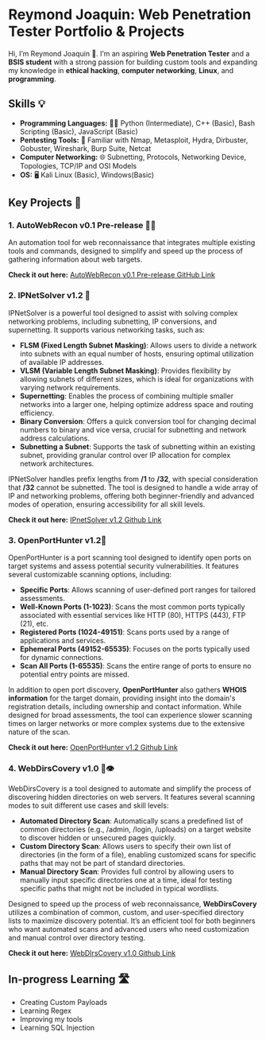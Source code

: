 # Reymond Joaquin: Web Penetration Tester Portfolio & Projects
Hi, I’m Reymond Joaquin 👋. I’m an aspiring **Web Penetration Tester** and a **BSIS student** with a strong passion for building custom tools and expanding my knowledge in **ethical hacking**, **computer networking**, **Linux**, and **programming**.

## Skills 💡
- **Programming Languages:** 🧑‍💻  Python (Intermediate), C++ (Basic), Bash Scripting (Basic), JavaScript (Basic)
- **Pentesting Tools:** 🔧 Familiar with Nmap, Metasploit, Hydra, Dirbuster, Gobuster, Wireshark, Burp Suite, Netcat
- **Computer Networking:** 🌐 Subnetting, Protocols, Networking Device, Topologies, TCP/IP and OSI Models
- **OS:** 🖥️ Kali Linux (Basic), Windows(Basic)

## Key Projects 🔑
### 1. AutoWebRecon v0.1 Pre-release 🕵️‍♂️
An automation tool for web reconnaissance that integrates multiple existing tools and commands, designed to simplify and speed up the process of gathering information about web targets.

**Check it out here:**
[AutoWebRecon v0.1 Pre-release GitHub Link](https://github.com/R3ym0nd0/Bash-Resources/tree/main/AutoWebRecon/AutoWebRecon%20(pre-release))

### 2. IPNetSolver v1.2 🔢 
IPNetSolver is a powerful tool designed to assist with solving complex networking problems, including subnetting, IP conversions, and supernetting. It supports various networking tasks, such as:

- **FLSM (Fixed Length Subnet Masking)**: Allows users to divide a network into subnets with an equal number of hosts, ensuring optimal utilization of available IP addresses.
- **VLSM (Variable Length Subnet Masking)**: Provides flexibility by allowing subnets of different sizes, which is ideal for organizations with varying network requirements.
- **Supernetting**: Enables the process of combining multiple smaller networks into a larger one, helping optimize address space and routing efficiency.
- **Binary Conversion**: Offers a quick conversion tool for changing decimal numbers to binary and vice versa, crucial for subnetting and network address calculations.
- **Subnetting a Subnet**: Supports the task of subnetting within an existing subnet, providing granular control over IP allocation for complex network architectures.

IPNetSolver handles prefix lengths from **/1** to **/32**, with special consideration that **/32** cannot be subnetted. The tool is designed to handle a wide array of IP and networking problems, offering both beginner-friendly and advanced modes of operation, ensuring accessibility for all skill levels.

**Check it out here:**
[IPnetSolver v1.2 Github Link](https://github.com/R3ym0nd0/Python-Resources/tree/main/MyToolBox/IPnetSolver/IPnetSolver%20(1.2))
### 3. OpenPortHunter v1.2👀
OpenPortHunter is a port scanning tool designed to identify open ports on target systems and assess potential security vulnerabilities. It features several customizable scanning options, including:

- **Specific Ports**: Allows scanning of user-defined port ranges for tailored assessments.
- **Well-Known Ports (1-1023)**: Scans the most common ports typically associated with essential services like HTTP (80), HTTPS (443), FTP (21), etc.
- **Registered Ports (1024-49151)**: Scans ports used by a range of applications and services.
- **Ephemeral Ports (49152-65535)**: Focuses on the ports typically used for dynamic connections.
- **Scan All Ports (1-65535)**: Scans the entire range of ports to ensure no potential entry points are missed.

In addition to open port discovery, **OpenPortHunter** also gathers **WHOIS information** for the target domain, providing insight into the domain's registration details, including ownership and contact information. While designed for broad assessments, the tool can experience slower scanning times on larger networks or more complex systems due to the extensive nature of the scan.

**Check it out here:**
[OpenPortHunter v1.2 Github Link](https://github.com/R3ym0nd0/Python-Resources/tree/main/MyToolBox/OpenPortHunter/OpenPortHunter%20(1.2))

### 4. WebDirsCovery v1.0 📂👁️
WebDirsCovery is a tool designed to automate and simplify the process of discovering hidden directories on web servers. It features several scanning modes to suit different use cases and skill levels:

- **Automated Directory Scan**: Automatically scans a predefined list of common directories (e.g., /admin, /login, /uploads) on a target website to discover hidden or unsecured pages quickly.
- **Custom Directory Scan**: Allows users to specify their own list of directories (in the form of a file), enabling customized scans for specific paths that may not be part of standard directories.
- **Manual Directory Scan**: Provides full control by allowing users to manually input specific directories one at a time, ideal for testing specific paths that might not be included in typical wordlists.

Designed to speed up the process of web reconnaissance, **WebDirsCovery** utilizes a combination of common, custom, and user-specified directory lists to maximize discovery potential. It’s an efficient tool for both beginners who want automated scans and advanced users who need customization and manual control over directory testing.

**Check it out here:**
[WebDIrsCovery v1.0 Github Link](https://github.com/R3ym0nd0/Python-Resources/tree/main/MyToolBox/WebDirsCovery/WebDirsCovery%20(1.0))

## In-progress Learning 🛣️
- Creating Custom Payloads
- Learning Regex
- Improving my tools
- Learning SQL Injection

<!---
R3ym0nd0/R3ym0nd0 is a ✨ special ✨ repository because its `README.md` (this file) appears on your GitHub profile.
You can click the Preview link to take a look at your changes.
--->
